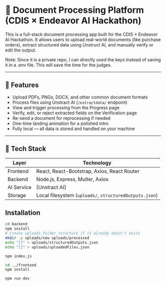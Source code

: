 # 📁 Document Processing Platform (CDIS × Endeavor AI Hackathon)

This is a full-stack document processing app built for the CDIS × Endeavor AI Hackathon. It allows users to upload real-world documents (like purchase orders), extract structured data using Unstruct AI, and manually verify or edit the output.

Note: Since it is a private repo, I can directly used the keys instead of saving it in a .env file. This will save the time for the judges.

---

## 🚀 Features

- Upload PDFs, PNGs, DOCX, and other common document formats
- Process files using Unstract AI (`/extractdata/` endpoint)
- View and trigger processing from the Progress page
- Verify, edit, or reject extracted fields on the Verification page
- Re-send a document for reprocessing if needed
- One-time landing animation for a polished intro
- Fully local — all data is stored and handled on your machine

---

## 🧰 Tech Stack

| Layer        | Technology                  |
|--------------|-----------------------------|
| Frontend     | React, React-Bootstrap, Axios, React Router |
| Backend      | Node.js, Express, Multer, Axios |
| AI Service   | [Unstract AI] |
| Storage      | Local filesystem (`uploads/`, `structuredOutputs.json`) |

## Installation
```bash
cd backend
npm install
# Create uploads folder structure if it already doesn't exist
mkdir -p uploads/new uploads/processed
echo "[]" > uploads/structuredOutputs.json
echo "[]" > uploads/uploadedFiles.json

npm index.js

cd ../frontend
npm install

npm run dev
```






